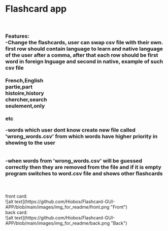 <h1>Flashcard app</h1><br>
<h3>Features:<br>
-Change the flashcards, user can swap csv file with
their own. first row should contain language to
learn and native language of the user after a comma,
after that each row should be first word in foreign lnguage and second
in native, example of such csv file<br><br>
French,English<br>
partie,part<br>
histoire,history<br>
chercher,search<br>
seulement,only<br><br>
etc

-words which user dont know create new file called 
'wrong_words.csv' from which words have higher 
priority in showing to the user<br><br>

-when words from 'wrong_words.csv' will be guessed
correctly then they are removed from the file and
if it is empty program switches to word.csv file
and shows other flashcards<br><br>
</h3><br>
front card:<br>
![alt text](https://github.com/Hiobos/Flashcard-GUI-APP/blob/main/images/img_for_readme/front.png "Front")
<br>back card:<br>
![alt text](https://github.com/Hiobos/Flashcard-GUI-APP/blob/main/images/img_for_readme/back.png "Back")
